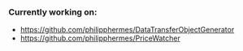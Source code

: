 [//]: #  "![Anurag's GitHub stats](https://github-readme-stats.vercel.app/api?username=philipphermes&show_icons=true&theme=dark)"

### Currently working on:
* https://github.com/philipphermes/DataTransferObjectGenerator
* https://github.com/philipphermes/PriceWatcher
